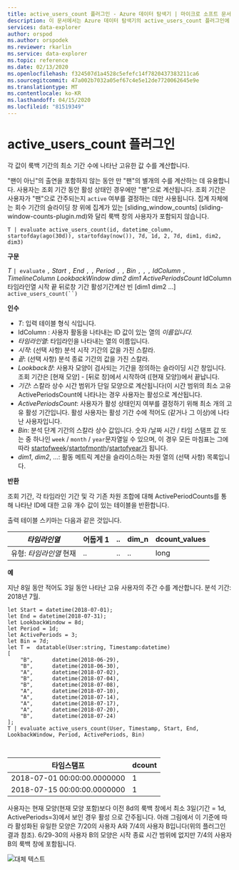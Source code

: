 ```yaml
---
title: active_users_count 플러그인 - Azure 데이터 탐색기 | 마이크로 소프트 문서
description: 이 문서에서는 Azure 데이터 탐색기의 active_users_count 플러그인에 대해 설명합니다.
services: data-explorer
author: orspod
ms.author: orspodek
ms.reviewer: rkarlin
ms.service: data-explorer
ms.topic: reference
ms.date: 02/13/2020
ms.openlocfilehash: f324507d1a4528c5efefc14f7820437383211ca6
ms.sourcegitcommit: 47a002b7032a05ef67c4e5e12de7720062645e9e
ms.translationtype: MT
ms.contentlocale: ko-KR
ms.lasthandoff: 04/15/2020
ms.locfileid: "81519349"
---
```

# <a name="active_users_count-plugin"></a>active_users_count 플러그인

각 값이 룩백 기간의 최소 기간 수에 나타난 고유한 값 수를 계산합니다.

"팬이 아닌"의 출연을 포함하지 않는 동안 만 "팬"의 별개의 수를 계산하는 데 유용합니다. 사용자는 조회 기간 동안 활성 상태인 경우에만 "팬"으로 계산됩니다. 조회 기간은 사용자가 "팬"으로 간주되는지 `active` 여부를 결정하는 데만 사용됩니다. 집계 자체에는 회수 기간의 슬라이딩 창 위에 집계가 있는 [sliding_window_counts] (sliding-window-counts-plugin.md)와 달리 룩백 창의 사용자가 포함되지 않습니다.

```kusto
T | evaluate active_users_count(id, datetime_column, startofday(ago(30d)), startofday(now()), 7d, 1d, 2, 7d, dim1, dim2, dim3)
```

**구문**

*T* `| evaluate` `,` *Start* `,` *End* `,` `,` *Period* `,` `,` *Bin* `,` `,` `,` *IdColumn* `,` *TimelineColumn* *LookbackWindow* *dim2* *dim1* *ActivePeriodsCount* IdColumn 타임라인열 시작 끝 뒤로창 기간 활성기간계산 빈 [dim1 dim2 ...] `active_users_count(``)`

**인수**

* *T*: 입력 테이블 형식 식입니다.
* IdColumn : 사용자 활동을 나타내는 ID 값이 있는 열의 *이름입니다.* 
* *타임라인열*: 타임라인을 나타내는 열의 이름입니다.
* *시작*: (선택 사항) 분석 시작 기간의 값을 가진 스칼라.
* *끝*: (선택 사항) 분석 종료 기간의 값을 가진 스칼라.
* *Lookback창*: 사용자 모양이 검사되는 기간을 정의하는 슬라이딩 시간 창입니다. 조회 기간은 [현재 모양] - [뒤로 창]에서 시작하여 ([현재 모양])에서 끝납니다. 
* *기간*: 스칼라 상수 시간 범위가 단일 모양으로 계산됩니다(이 시간 범위의 최소 고유 ActivePeriodsCount에 나타나는 경우 사용자는 활성으로 계산됩니다.
* *ActivePeriodsCount*: 사용자가 활성 상태인지 여부를 결정하기 위해 최소 개의 고유 활성 기간입니다. 활성 사용자는 활성 기간 수에 적어도 (같거나 그 이상)에 나타난 사용자입니다.
* *Bin*: 분석 단계 기간의 스칼라 상수 값입니다. 숫자 /날짜 시간 / 타임 스탬프 값 또는 중 하나인 `week` / `month` / `year`문자열일 수 있으며, 이 경우 모든 마침표는 그에 따라 [startofweek](startofweekfunction.md)/[startofmonth](startofmonthfunction.md)/[startofyear가](startofyearfunction.md) 됩니다.
* *dim1*, *dim2*, ...: 활동 메트릭 계산을 슬라이스하는 차원 열의 (선택 사항) 목록입니다.

**반환**

조회 기간, 각 타임라인 기간 및 각 기존 차원 조합에 대해 ActivePeriodCounts를 통해 나타난 ID에 대한 고유 개수 값이 있는 테이블을 반환합니다.

출력 테이블 스키마는 다음과 같은 것입니다.

|*타임라인열*|어둡게 1|..|dim_n|dcount_values|
|---|---|---|---|---|
|유형: *타임라인열* 현재|..|..|..|long|


**예**

지난 8일 동안 적어도 3일 동안 나타난 고유 사용자의 주간 수를 계산합니다. 분석 기간: 2018년 7월.

```kusto
let Start = datetime(2018-07-01);
let End = datetime(2018-07-31);
let LookbackWindow = 8d;
let Period = 1d;
let ActivePeriods = 3;
let Bin = 7d; 
let T =  datatable(User:string, Timestamp:datetime)
[
    "B",      datetime(2018-06-29),
    "B",      datetime(2018-06-30),
    "A",      datetime(2018-07-02),
    "B",      datetime(2018-07-04),
    "B",      datetime(2018-07-08),
    "A",      datetime(2018-07-10),
    "A",      datetime(2018-07-14),
    "A",      datetime(2018-07-17),
    "A",      datetime(2018-07-20),
    "B",      datetime(2018-07-24)
]; 
T | evaluate active_users_count(User, Timestamp, Start, End, LookbackWindow, Period, ActivePeriods, Bin)



```

|타임스탬프|dcount|
|---|---|
|2018-07-01 00:00:00.0000000|1|
|2018-07-15 00:00:00.0000000|1|

사용자는 현재 모양(현재 모양 포함)보다 이전 8d의 룩백 창에서 최소 3일(기간 = 1d, ActivePeriods=3)에서 보인 경우 활성 으로 간주됩니다. 아래 그림에서 이 기준에 따라 활성화된 유일한 모양은 7/20의 사용자 A와 7/4의 사용자 B입니다(위의 플러그인 결과 참조). 6/29-30의 사용자 B의 모양은 시작 종료 시간 범위에 없지만 7/4의 사용자 B의 룩백 창에 포함됩니다. 

![대체 텍스트](images/queries/active-users-count.png "활성 사용자 수")